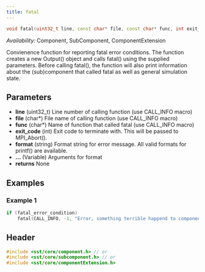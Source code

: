 ```yaml
---
title: fatal
---
```

<!---
SAND202X-XXXX X
Source: location of source document if any
--->
```cpp
void fatal(uint32_t line, const char* file, const char* func, int exit_code, const char* format, ...) const __attribute__((format(printf, 6, 7)));
```
*Availability:* Component, SubComponent, ComponentExtension

Convienence function for reporting fatal error conditions. The function creates a new Output() object
and calls fatal() using the supplied parameters. Before calling fatal(), the function will also print information
about the (sub)component that called fatal as well as general simulation state.

## Parameters
* **line** (uint32_t) Line number of calling function (use CALL_INFO macro)
* **file** (char*) File name of calling function (use CALL_INFO macro)
* **func** (char*) Name of function that called fatal (use CALL_INFO macro)
* **exit_code** (int) Exit code to terminate with. This will be passed to MPI_Abort().
* **format** (string) Format string for error message. All valid formats for printf() are available.
* **...** (Variable) Arguments for format
* **returns** None


## Examples

<!--- SOURCE_CODE: None --->
### Example 1
```cpp
if (fatal_error_condition)
    fatal(CALL_INFO, -1, "Error, something terrible happend to component %s.\n", getName().c_str());
```

## Header
```cpp
#include <sst/core/component.h> // or
#include <sst/core/subcomponent.h> // or
#include <sst/core/componentExtension.h>
```